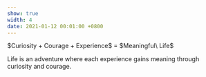 ```yaml
---
show: true
width: 4
date: 2021-01-12 00:01:00 +0800
---
```

<div class="p-4 text-center">
$Curiosity + Courage + Experience$  = $Meaningful\ Life$ 
<p class="small">Life is an adventure where each experience gains meaning through curiosity and courage.</p>
</div>